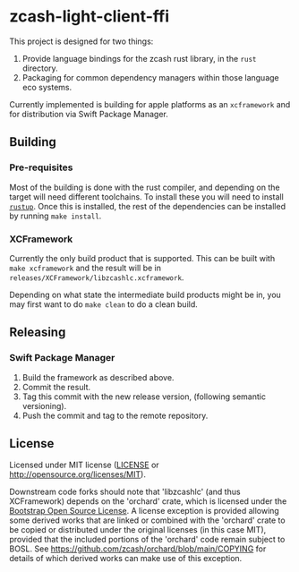 # zcash-light-client-ffi

This project is designed for two things:

1. Provide language bindings for the zcash rust library, in the `rust` directory.  
2. Packaging for common dependency managers within those language eco systems.

Currently implemented is building for apple platforms as an `xcframework` and for distribution via Swift Package Manager.


## Building

### Pre-requisites

Most of the building is done with the rust compiler, and depending on the target will need different toolchains. To install these you will need to install [`rustup`](https://rustup.rs). Once this is installed, the rest of the dependencies can be installed by running `make install`.

### XCFramework

Currently the only build product that is supported. This can be built with `make xcframework` and the result will be in `releases/XCFramework/libzcashlc.xcframework`.

Depending on what state the intermediate build products might be in, you may first want to do `make clean` to do a clean build.


## Releasing

### Swift Package Manager

1. Build the framework as described above.
2. Commit the result.
3. Tag this commit with the new release version, (following semantic versioning).
4. Push the commit and tag to the remote repository.

## License

Licensed under MIT license ([LICENSE](LICENSE) or http://opensource.org/licenses/MIT).

Downstream code forks should note that 'libzcashlc' (and thus XCFramework)
depends on the 'orchard' crate, which is licensed under the [Bootstrap Open
Source License](https://github.com/zcash/orchard/blob/main/LICENSE-BOSL).  A
license exception is provided allowing some derived works that are linked or
combined with the 'orchard' crate to be copied or distributed under the original
licenses (in this case MIT), provided that the included portions of the
'orchard' code remain subject to BOSL.  See
https://github.com/zcash/orchard/blob/main/COPYING for details of which derived
works can make use of this exception.
